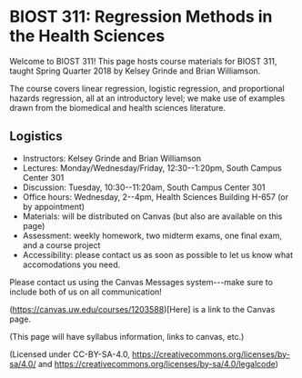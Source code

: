 # BIOST 311: Regression Methods in the Health Sciences
Welcome to BIOST 311! This page hosts course materials for BIOST 311, taught Spring Quarter 2018 by Kelsey Grinde and Brian Williamson.

The course covers linear regression, logistic regression, and proportional hazards regression, all at an introductory level; we make use of examples drawn from the biomedical and health sciences literature.

## Logistics
* Instructors: Kelsey Grinde and Brian Williamson
* Lectures: Monday/Wednesday/Friday, 12:30--1:20pm, South Campus Center 301
* Discussion: Tuesday, 10:30--11:20am, South Campus Center 301
* Office hours: Wednesday, 2--4pm, Health Sciences Building H-657 (or by appointment)
* Materials: will be distributed on Canvas (but also are available on this page)
* Assessment: weekly homework, two midterm exams, one final exam, and a course project
* Accessibility: please contact us as soon as possible to let us know what accomodations you need.

Please contact us using the Canvas Messages system---make sure to include both of us on all communication!

(https://canvas.uw.edu/courses/1203588)[Here] is a link to the Canvas page.


(This page will have syllabus information, links to canvas, etc.)

(Licensed under CC-BY-SA-4.0, https://creativecommons.org/licenses/by-sa/4.0/ and https://creativecommons.org/licenses/by-sa/4.0/legalcode)